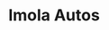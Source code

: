 ---
title: "Imola Autos"
url: /ciudad-autonoma-de-buenos-aires/imola-autos-avenida-alvarez-thomas/
shop: Autohaus
---
